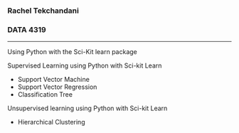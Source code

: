 ### Rachel Tekchandani
### DATA 4319
----
Using Python with the Sci-Kit learn package

Supervised Learning using Python with Sci-kit Learn
- Support Vector Machine
- Support Vector Regression
- Classification Tree



Unsupervised learning using Python with Sci-kit Learn
- Hierarchical Clustering
